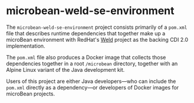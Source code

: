 # microbean-weld-se-environment

The `microbean-weld-se-environment` project consists primarily of a
`pom.xml` file that describes runtime dependencies that together make
up a microBean environment with RedHat's [Weld][weld] project as the
backing CDI 2.0 implementation.

The `pom.xml` file also produces a Docker image that collects those
dependencies together in a root `/microbean` directory, together with
an Alpine Linux variant of the Java development kit.

Users of this project are either Java developers&mdash;who can include
the `pom.xml` directly as a dependency&mdash;or developers of Docker
images for microBean projects.

[weld]: http://weld.cdi-spec.org/
